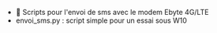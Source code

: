 - 👀 Scripts pour l'envoi de sms avec le modem Ebyte 4G/LTE
- envoi_sms.py : script simple pour un essai sous W10


<!---
mgrafr/mgrafr is a ✨ special ✨ repository because its `README.md` (this file) appears on your GitHub profile.
You can click the Preview link to take a look at your changes.
--->
